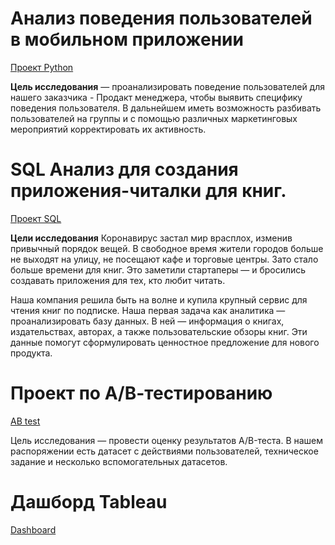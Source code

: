 # Анализ поведения пользователей в мобильном приложении
[Проект Python](https://github.com/van1lka/Portfolio/blob/298fcf84a97f77e59c66c10866ecc8604b809e50/Practicum_fin/8671d3bf-143f-48e9-b84f-c23639b8d119_fin.ipynb)

**Цель исследования** — проанализировать поведение пользователей для нашего заказчика - Продакт менеджера, чтобы выявить специфику поведения пользователя. В дальнейшем иметь возможность разбивать пользователей на группы и с помощью различных маркетинговых мероприятий корректировать их активность.


# SQL Анализ для создания приложения-читалки для книг.
[Проект SQL](https://github.com/van1lka/Portfolio/blob/298fcf84a97f77e59c66c10866ecc8604b809e50/Practicum_fin/0feec723-4c1c-4e91-9daf-009bcadb0db6_sql.ipynb)

**Цели исследования**
Коронавирус застал мир врасплох, изменив привычный порядок вещей. В свободное время жители городов больше не выходят на улицу, не посещают кафе и торговые центры. Зато стало больше времени для книг. Это заметили стартаперы — и бросились создавать приложения для тех, кто любит читать.

Наша компания решила быть на волне и купила крупный сервис для чтения книг по подписке. Наша первая задача как аналитика — проанализировать базу данных. В ней — информация о книгах, издательствах, авторах, а также пользовательские обзоры книг. Эти данные помогут сформулировать ценностное предложение для нового продукта.


# Проект по А/В-тестированию
[AB test](https://github.com/van1lka/Portfolio/blob/c81c544184f0a6139bf12c95c5f1a9f46c229e3d/Practicum_fin/5e31a726-9723-4a87-b42e-5d2f8291020d_ab_test.ipynb)

Цель исследования — провести оценку результатов A/B-теста. В нашем распоряжении есть датасет с действиями пользователей, техническое задание и несколько вспомогательных датасетов.


# Дашборд Tableau
[Dashboard](https://public.tableau.com/views/Dashboard_16767265676980/Dashboard1?:language=en-US&:display_count=n&:origin=viz_share_link)
